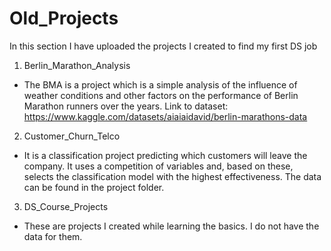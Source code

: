 # Old_Projects
In this section I have uploaded the projects I created to find my first DS job

1. Berlin_Marathon_Analysis
- The BMA is a project which is a simple analysis of the influence of weather conditions
  and other factors on the performance of Berlin Marathon runners over the years.
  Link to dataset: https://www.kaggle.com/datasets/aiaiaidavid/berlin-marathons-data

2. Customer_Churn_Telco
- It is a classification project predicting which customers will leave the company.
  It uses a competition of variables and, based on these, selects the classification model with the highest effectiveness.
  The data can be found in the project folder.

3. DS_Course_Projects
- These are projects I created while learning the basics. I do not have the data for them.
